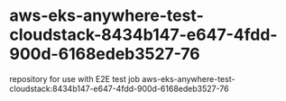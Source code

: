 # aws-eks-anywhere-test-cloudstack-8434b147-e647-4fdd-900d-6168edeb3527-76
repository for use with E2E test job aws-eks-anywhere-test-cloudstack:8434b147-e647-4fdd-900d-6168edeb3527-76
